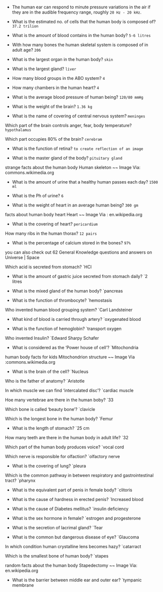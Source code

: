 - The human ear can respond to minute pressure variations in the air if they are in the audible frequency range, roughly `20 Hz - 20 kHz`.

- What is the estimated no. of cells that the human body is composed of?
`37.2 trilion`

- What is the amount of blood contains in the human body?
`5-6 litres`

- With how many bones the human skeletal system is composed of in adult age?
`206`

- What is the largest organ in the human body?
`skin`

- What is the largest gland?
`liver`

- How many blood groups in the ABO system?
`4`

- How many chambers in the human heart?
`4`

- What is the average blood pressure of human being?
`120/80 mmHg`

- What is the weight of the brain?
`1.36 kg`

- What is the name of covering of central nervous system?
`meninges`

Which part of the brain controls anger, fear, body temperature?
`hypothalamus`

Which part occupies 80% of the brain?
`cerebram`

- What is the function of retina?
`to create reflection of an image`

- What is the master gland of the body?
`pituitary gland`

strange facts about the human body
Human skeleton ~~ Image Via: commons.wikimedia.org

- What is the amount of urine that a healthy human passes each day?
`1500 ml`

- What is the Ph of urine?
`6`

- What is the weight of heart in an average human being?
`300 gm`

facts about human body heart
Heart ~~ Image Via : en.wikipedia.org

- What is the covering of heart?
`pericardium`

How many ribs in the human thorax?
`12 pairs`

- What is the percentage of calcium stored in the bones?
`97%`

you can also check out 62 General Knowledge questions and answers on Universe | Space

Which acid is secreted from stomach?
`HCl

- What is the amount of gastric juice secreted from stomach daily?
`2 litres

- What is the mixed gland of the human body?
`pancreas

- What is the function of thrombocyte?
`hemostasis


 
Who invented human blood grouping system?
`Carl Landsteiner

- What kind of blood is carried through artery?
`oxygenated blood

- What is the function of hemoglobin?
`transport oxygen

Who invented Insulin?
`Edward Sharpy Schafer

- What is considered as the ‘Power house of cell’?
`Mitochondria

human body facts for kids
Mitochondrion structure ~~ Image Via :commons.wikimedia.org

- What is the brain of the cell?
`Nucleus

Who is the father of anatomy?
`Aristotle

In which muscle we can find ‘intercalated disc’?
`cardiac muscle

Hoe many vertebrae are there in the human boby?
`33

Which bone is called ‘beauty bone’?
`clavicle

Which is the longest bone in the human body?
`Femur

- What is the length of stomach?
`25 cm

How many teeth are there in the human body in adult life?
`32

Which part of the human body produces voice?
`vocal cord

Which nerve is responsible for olfaction?
`olfactory nerve

- What is the covering of lung?
`pleura

Which is the common pathway in between respiratory and gastrointestinal tract?
`pharynx

- What is the equivalent part of penis in female body?
`clitoris

- What is the cause of hardness in erected penis?
`Increased blood

- What is the cause of Diabetes mellitus?
`insulin deficiency

- What is the sex hormone in female?
`estrogen and progesterone

- What is the secretion of lacrimal gland?
`Tear

- What is the common but dangerous disease of eye?
`Glaucoma

In which condition human crystalline lens becomes hazy?
`catarract

Which is the smallest bone of human body?
`stapes

random facts about the human body
Stapedectomy ~~ Image Via: en.wikipedia.org

- What is the barrier between middle ear and outer ear?
`tympanic membrane
